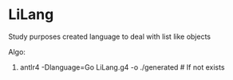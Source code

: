 # LiLang
Study purposes created language to deal with list like objects

Algo:
1) antlr4 -Dlanguage=Go LiLang.g4 -o ./generated # If not exists